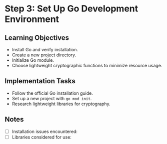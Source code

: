 # Step 3: Set Up Go Development Environment

## Learning Objectives
- Install Go and verify installation.
- Create a new project directory.
- Initialize Go module.
- Choose lightweight cryptographic functions to minimize resource usage.

## Implementation Tasks
- Follow the official Go installation guide.
- Set up a new project with `go mod init`.
- Research lightweight libraries for cryptography.

## Notes
- [ ] Installation issues encountered:
- [ ] Libraries considered for use:
